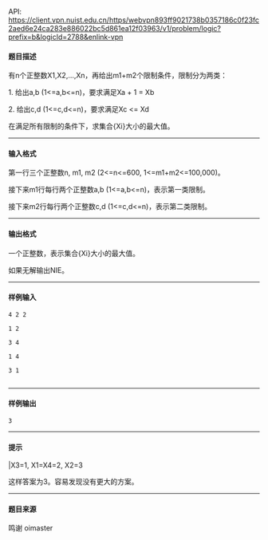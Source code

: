 API: https://client.vpn.nuist.edu.cn/https/webvpn893ff9021738b0357186c0f23fc2aed6e24ca283e886022bc5d861ea12f03963/v1/problem/logic?prefix=b&logicId=2788&enlink-vpn

#### 题目描述

  

有n个正整数X1,X2,...,Xn，再给出m1+m2个限制条件，限制分为两类：

1\. 给出a,b (1<=a,b<=n)，要求满足Xa + 1 = Xb

2\. 给出c,d (1<=c,d<=n)，要求满足Xc <= Xd

在满足所有限制的条件下，求集合{Xi}大小的最大值。

  

  

---

#### 输入格式

  
第一行三个正整数n, m1, m2 (2<=n<=600, 1<=m1+m2<=100,000)。

接下来m1行每行两个正整数a,b (1<=a,b<=n)，表示第一类限制。

接下来m2行每行两个正整数c,d (1<=c,d<=n)，表示第二类限制。

  

  

---

#### 输出格式

一个正整数，表示集合{Xi}大小的最大值。

  

如果无解输出NIE。

---

#### 样例输入
```
4 2 2

1 2

3 4

1 4

3 1


```

---

#### 样例输出
```
3

```

---

#### 提示

|X3=1, X1=X4=2, X2=3

这样答案为3。容易发现没有更大的方案。

---

#### 题目来源

鸣谢 oimaster